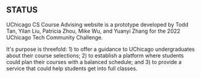 ## STATUS
UChicago CS Course Advising website is a prototype developed by Todd Tan, Yilan Liu, Patricia Zhou, Mike Wu, and Yuanyi Zhang for the 2022 UChicago Tech Community Challenge.

It's purpose is threefold: 1) to offer a guidance to UChicago undergraduates about their course selections; 2) to establish a platform where students could plan their courses with a balanced schedule; and 3) to provide a service that could help students get into full classes.

